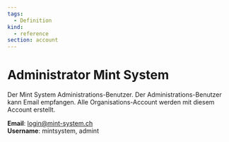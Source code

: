 ```yaml
---
tags:
  - Definition
kind:
  - reference
section: account
---
```

# Administrator Mint System

Der Mint System Administrations-Benutzer. Der Administrations-Benutzer kann Email empfangen. Alle Organisations-Account werden mit diesem Account erstellt.

**Email**: login@mint-system.ch\
**Username**: mintsystem, admint